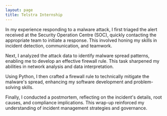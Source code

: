 ```yaml
---
layout: page
title: Telstra Internship
---
```


In my experience responding to a malware attack, I first triaged the alert received at the Security Operation Centre (SOC), quickly contacting the appropriate team to initiate a response. This involved honing my skills in incident detection, communication, and teamwork.

Next, I analyzed the attack data to identify malware spread patterns, enabling me to develop an effective firewall rule. This task sharpened my abilities in network analysis and data interpretation.

Using Python, I then crafted a firewall rule to technically mitigate the malware's spread, enhancing my software development and problem-solving skills.

Finally, I conducted a postmortem, reflecting on the incident's details, root causes, and compliance implications. This wrap-up reinforced my understanding of incident management strategies and governance.

